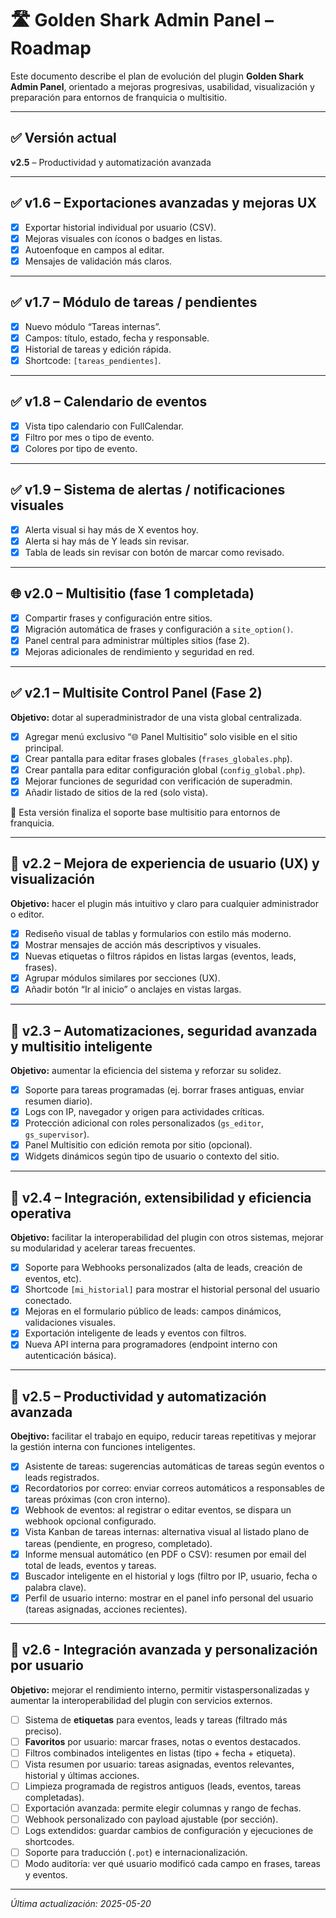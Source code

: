 # 🛣️ Golden Shark Admin Panel – Roadmap

Este documento describe el plan de evolución del plugin **Golden Shark Admin Panel**, orientado a mejoras progresivas, usabilidad, visualización y preparación para entornos de franquicia o multisitio.

---

## ✅ Versión actual
**v2.5** – Productividad y automatización avanzada

---

## ✅ v1.6 – Exportaciones avanzadas y mejoras UX
- [x] Exportar historial individual por usuario (CSV).
- [x] Mejoras visuales con íconos o badges en listas.
- [x] Autoenfoque en campos al editar.
- [x] Mensajes de validación más claros.

---

## ✅ v1.7 – Módulo de tareas / pendientes
- [x] Nuevo módulo “Tareas internas”.
- [x] Campos: título, estado, fecha y responsable.
- [x] Historial de tareas y edición rápida.
- [x] Shortcode: `[tareas_pendientes]`.

---

## ✅ v1.8 – Calendario de eventos
- [x] Vista tipo calendario con FullCalendar.
- [x] Filtro por mes o tipo de evento.
- [x] Colores por tipo de evento.

---

## ✅ v1.9 – Sistema de alertas / notificaciones visuales
- [x] Alerta visual si hay más de X eventos hoy.
- [x] Alerta si hay más de Y leads sin revisar.
- [x] Tabla de leads sin revisar con botón de marcar como revisado.

---

## 🌐 v2.0 – Multisitio (fase 1 completada)
- [x] Compartir frases y configuración entre sitios.
- [x] Migración automática de frases y configuración a `site_option()`.
- [x] Panel central para administrar múltiples sitios (fase 2).
- [x] Mejoras adicionales de rendimiento y seguridad en red.

---

## ✅ v2.1 – Multisite Control Panel (Fase 2)
**Objetivo:** dotar al superadministrador de una vista global centralizada.

- [x] Agregar menú exclusivo “🌐 Panel Multisitio” solo visible en el sitio principal.
- [x] Crear pantalla para editar frases globales (`frases_globales.php`).
- [x] Crear pantalla para editar configuración global (`config_global.php`).
- [x] Mejorar funciones de seguridad con verificación de superadmin.
- [x] Añadir listado de sitios de la red (solo vista).

🎯 Esta versión finaliza el soporte base multisitio para entornos de franquicia.

---

## 🧠 v2.2 – Mejora de experiencia de usuario (UX) y visualización  
**Objetivo:** hacer el plugin más intuitivo y claro para cualquier administrador o editor.  
- [x] Rediseño visual de tablas y formularios con estilo más moderno.  
- [x] Mostrar mensajes de acción más descriptivos y visuales.  
- [x] Nuevas etiquetas o filtros rápidos en listas largas (eventos, leads, frases).  
- [x] Agrupar módulos similares por secciones (UX).  
- [x] Añadir botón “Ir al inicio” o anclajes en vistas largas.

---

## 🤖 v2.3 – Automatizaciones, seguridad avanzada y multisitio inteligente  
**Objetivo:** aumentar la eficiencia del sistema y reforzar su solidez.  
- [x] Soporte para tareas programadas (ej. borrar frases antiguas, enviar resumen diario).  
- [x] Logs con IP, navegador y origen para actividades críticas.  
- [x] Protección adicional con roles personalizados (`gs_editor`, `gs_supervisor`).  
- [x] Panel Multisitio con edición remota por sitio (opcional).  
- [x] Widgets dinámicos según tipo de usuario o contexto del sitio.

---

## 🧩 v2.4 – Integración, extensibilidad y eficiencia operativa  
**Objetivo:** facilitar la interoperabilidad del plugin con otros sistemas, mejorar su modularidad y acelerar tareas frecuentes.

- [x] Soporte para Webhooks personalizados (alta de leads, creación de eventos, etc).
- [x] Shortcode `[mi_historial]` para mostrar el historial personal del usuario conectado.
- [x] Mejoras en el formulario público de leads: campos dinámicos, validaciones visuales.
- [x] Exportación inteligente de leads y eventos con filtros.
- [x] Nueva API interna para programadores (endpoint interno con autenticación básica).

---

## 🚀 v2.5 – Productividad y automatización avanzada
**Obejtivo:** facilitar el trabajo en equipo, reducir tareas repetitivas y mejorar la gestión interna con funciones inteligentes.

- [x] Asistente de tareas: sugerencias automáticas de tareas según eventos o leads registrados.
- [x] Recordatorios por correo: enviar correos automáticos a responsables de tareas próximas (con cron interno).
- [x] Webhook de eventos: al registrar o editar eventos, se dispara un webhook opcional configurado.
- [x] Vista Kanban de tareas internas: alternativa visual al listado plano de tareas (pendiente, en progreso, completado).
- [x] Informe mensual automático (en PDF o CSV): resumen por email del total de leads, eventos y tareas.
- [x] Buscador inteligente en el historial y logs (filtro por IP, usuario, fecha o palabra clave).
- [x] Perfil de usuario interno: mostrar en el panel info personal del usuario (tareas asignadas, acciones recientes).

---

## 🧪 v2.6 - Integración avanzada y personalización por usuario
**Objetivo:** mejorar el rendimiento interno, permitir vistaspersonalizadas y aumentar la interoperabilidad del plugin con servicios externos.

- [ ] Sistema de **etiquetas** para eventos, leads y tareas (filtrado más preciso).
- [ ] **Favoritos** por usuario: marcar frases, notas o eventos destacados.
- [ ] Filtros combinados inteligentes en listas (tipo + fecha + etiqueta).
- [ ] Vista resumen por usuario: tareas asignadas, eventos relevantes, historial y últimas acciones.
- [ ] Limpieza programada de registros antiguos (leads, eventos, tareas completadas).
- [ ] Exportación avanzada: permite elegir columnas y rango de fechas.
- [ ] Webhook personalizado con payload ajustable (por sección).
- [ ] Logs extendidos: guardar cambios de configuración y ejecuciones de shortcodes.
- [ ] Soporte para traducción (`.pot`) e internacionalización.
- [ ] Modo auditoría: ver qué usuario modificó cada campo en frases, tareas y eventos.

---

*Última actualización: 2025-05-20*
